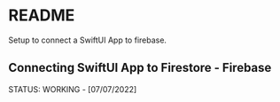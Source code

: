 # README
Setup to connect a SwiftUI App to firebase.


## Connecting SwiftUI App to Firestore - Firebase
STATUS: WORKING - [07/07/2022]



